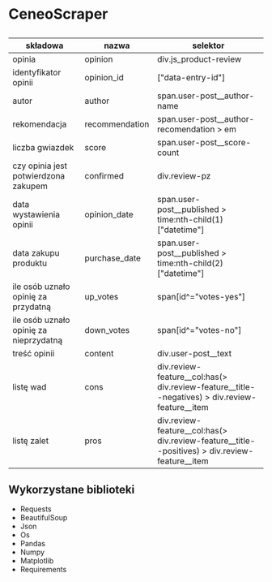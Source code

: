 # CeneoScraper

##
| składowa | nazwa | selektor |
| --- | --- | --- |
| opinia | opinion | div.js_product-review |
| identyfikator opinii | opinion_id | ["data-entry-id"] |
| autor | author | span.user-post__author-name |
| rekomendacja | recommendation | span.user-post__author-recomendation > em |
| liczba gwiazdek | score | span.user-post__score-count |
| czy opinia jest potwierdzona zakupem | confirmed | div.review-pz |
| data wystawienia opinii | opinion_date | span.user-post__published > time:nth-child(1)["datetime"] |
| data zakupu produktu | purchase_date | span.user-post__published > time:nth-child(2)["datetime"] |
| ile osób uznało opinię za przydatną | up_votes | span[id^="votes-yes"] |
| ile osób uznało opinię za nieprzydatną | down_votes | span[id^="votes-no"] |
| treść opinii | content | div.user-post__text |
| listę wad | cons | div.review-feature__col:has(> div.review-feature__title--negatives) > div.review-feature__item |
| listę zalet | pros | div.review-feature__col:has(> div.review-feature__title--positives) > div.review-feature__item |


## Wykorzystane biblioteki
* Requests
* BeautifulSoup
* Json
* Os
* Pandas
* Numpy
* Matplotlib
* Requirements
